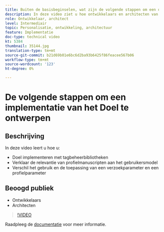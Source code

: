 ```yaml
---
title: Buiten de basisbeginselen, wat zijn de volgende stappen om een doelimplementatie te ontwerpen
description: In deze video ziet u hoe ontwikkelaars en architecten van Adobe Target Target implementeren met tagbeheerbibliotheken, de relevantie van profielscripts voor het gebruikersmodel uitleggen en onderscheid maken tussen het gebruik en de toepassing van een aanvraagparameter en een profielparameter.
role: Ontwikkelaar, architect
level: Intermediair
topic: Personalisatie, ontwikkeling, architectuur
feature: Implementatie
doc-type: technical video
kt: 5384
thumbnail: 35144.jpg
translation-type: tm+mt
source-git-commit: b21d69b01e6bc6d2ba93b6425f86feacee567b06
workflow-type: tm+mt
source-wordcount: '123'
ht-degree: 0%

---
```



# De volgende stappen om een implementatie van het Doel te ontwerpen

## Beschrijving

In deze video leert u hoe u:

* Doel implementeren met tagbeheerbibliotheken
* Verklaar de relevantie van profielmanuscripten aan het gebruikersmodel
* Verschil het gebruik en de toepassing van een verzoekparameter en een profielparameter

## Beoogd publiek

* Ontwikkelaars
* Architecten

>[!VIDEO](https://video.tv.adobe.com/v/35144/?quality=12)

Raadpleeg de [documentatie](https://docs.adobe.com/content/help/en/target/using/implement-target/implementing-target.html) voor meer informatie.
